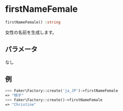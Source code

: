 # firstNameFemale
```php
firstNameFemale() :string
```
女性の名前を生成します。

## パラメータ
なし

## 例
```php
>>> Faker\Factory::create('ja_JP')->firstNameFemale
=> "桃子"
>>> Faker\Factory::create()->firstNameFemale
=> "Christine"
```
